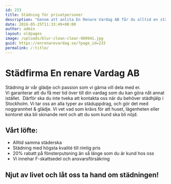```yaml
---
id: 233
title: Städning för privatpersoner
description: "Genom att anlita En Renare Vardag AB får du alltid en städning med högkvalité och ett trevligt bemötande. "
date: 2016-05-25T11:33:49+00:00
author: admin
layout: oldpages
image: /uploads/blur-clean-clear-989941.jpg
guid: https://enrenarevardag.se/?page_id=233
permalink: /:title/
---
```

# Städfirma En renare Vardag AB
 
Städning är vår glädje och passion som vi gärna vill dela med er.  
Vi garanterar att du få mer tid över till din vardag som du kan göra nåt annat istället.  Därför ska du inte tveka att kontakta oss när du behöver städhjälp i Stockholm. Vi tar oss an alla typer av städuppdrag, och gör det med noggrannhet & glädje. Vi vet vad som krävs för att huset, lägenheten eller kontoret ska bli skinande rent och att du som kund ska bli nöjd.

## Vårt löfte: 

  * Alltid samma städerska
  * Städning med högsta kvalité till rimlig pris
  * 20% rabatt på fönsterputsning än så länge som du är kund hos oss
  * Vi innehar F-skattsedel och ansvarsförsäkring

## Njut av livet och låt oss ta hand om städningen! 